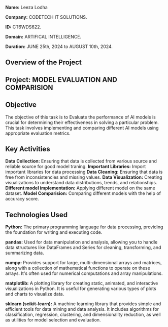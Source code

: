 **Name:** Leeza Lodha

**Company:** CODETECH IT SOLUTIONS.

**ID:** CT6WDS622.

**Domain:** ARTIFICAL INTELLIGENCE.

**Duration:** JUNE 25th, 2024 to AUGUST 10th, 2024.



## Overview of the Project 

## Project: MODEL EVALUATION AND COMPARISION


## Objective
The objective of this task is to Evaluate the performance of AI models is crucial for determining their effectiveness in solving a particular problem. This task involves implementing and comparing different AI models using appropriate evaluation metrics.


## Key Activities 
**Data Collection:** Ensuring that data is collected from various source and reliable source for good model traning.
**Important Libraries:** Import important libraries for data processing 
**Data Cleaning:** Ensuring that data is free from inconsistencies and missing values.
**Data Visualization:** Creating visualizations to understand data distributions, trends, and relationships.
**Different model implementation:** Applying different model on the same dataset.
**Model Comparision:** Comparing different models with the help of accuracy score.
 

## Technologies Used 
**Python:** The primary programming language for data processing, providing the foundation for writing and executing code.

**pandas:** Used for data manipulation and analysis, allowing you to handle data structures like DataFrames and Series for cleaning, transforming, and summarizing data.

**numpy:** Provides support for large, multi-dimensional arrays and matrices, along with a collection of mathematical functions to operate on these arrays. It's often used for numerical computations and array manipulations.

**matplotlib:** A plotting library for creating static, animated, and interactive visualizations in Python. It is useful for generating various types of plots and charts to visualize data.

**sklearn (scikit-learn):** A machine learning library that provides simple and efficient tools for data mining and data analysis. It includes algorithms for classification, regression, clustering, and dimensionality reduction, as well as utilities for model selection and evaluation.
